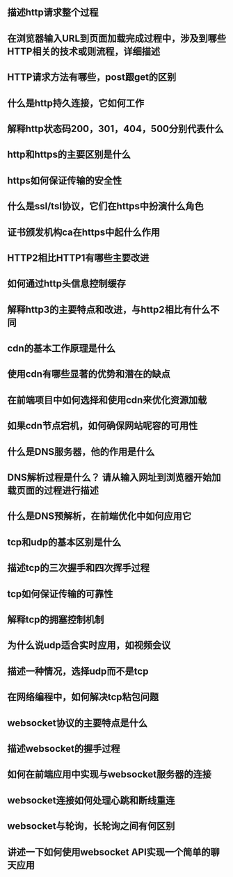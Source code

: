 ## 描述http请求整个过程



## 在浏览器输入URL到页面加载完成过程中，涉及到哪些HTTP相关的技术或则流程，详细描述



## HTTP请求方法有哪些，post跟get的区别



## 什么是http持久连接，它如何工作



## 解释http状态码200，301，404，500分别代表什么



## http和https的主要区别是什么



## https如何保证传输的安全性



## 什么是ssl/tsl协议，它们在https中扮演什么角色



## 证书颁发机构ca在https中起什么作用



## HTTP2相比HTTP1有哪些主要改进



## 如何通过http头信息控制缓存



## 解释http3的主要特点和改进，与http2相比有什么不同



## cdn的基本工作原理是什么



## 使用cdn有哪些显著的优势和潜在的缺点



## 在前端项目中如何选择和使用cdn来优化资源加载



## 如果cdn节点宕机，如何确保网站呢容的可用性



## 什么是DNS服务器，他的作用是什么



## DNS解析过程是什么？ 请从输入网址到浏览器开始加载页面的过程进行描述



## 什么是DNS预解析，在前端优化中如何应用它



## tcp和udp的基本区别是什么



## 描述tcp的三次握手和四次挥手过程



## tcp如何保证传输的可靠性



## 解释tcp的拥塞控制机制



## 为什么说udp适合实时应用，如视频会议



## 描述一种情况，选择udp而不是tcp



## 在网络编程中，如何解决tcp粘包问题



## websocket协议的主要特点是什么



## 描述websocket的握手过程



## 如何在前端应用中实现与websocket服务器的连接



## websocket连接如何处理心跳和断线重连



## websocket与轮询，长轮询之间有何区别



## 讲述一下如何使用websocket API实现一个简单的聊天应用

